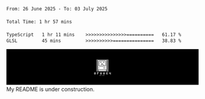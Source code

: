 <!--START_SECTION:waka-->

```txt
From: 26 June 2025 - To: 03 July 2025

Total Time: 1 hr 57 mins

TypeScript   1 hr 11 mins    >>>>>>>>>>>>>>>==========   61.17 %
GLSL         45 mins         >>>>>>>>>>===============   38.83 %
```

<!--END_SECTION:waka-->

<img src="https://raw.githubusercontent.com/n3xta/image-hosting/main/img/202411032331174.png"/>
My README is under construction. 

